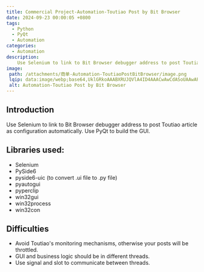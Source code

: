 ```yaml
---
title: Commercial Project-Automation-Toutiao Post by Bit Browser
date: 2024-09-23 00:00:05 +0800
tags:
  - Python
  - PyQt
  - Automation
categories:
  - Automation
description: 
    Use Selenium to link to Bit Browser debugger address to post Toutiao article as configuration automatically. Use PyQt to build the GUI.
image:
 path: /attachments/商单-Automation-ToutiaoPostBitBrowser/image.png
 lqip: data:image/webp;base64,UklGRkoAAABXRUJQVlA4ID4AAACwAwCdASoUAAwAPxFysVAsJqSisAgBgCIJaQAAUp+URbUawl5wAAD+7WF1O/Yex2+57B0vguRGBlyKfgAAAA==
 alt: Automation-Toutiao Post by Bit Browser
---
```


## Introduction
Use Selenium to link to Bit Browser debugger address to post Toutiao article as configuration automatically. Use PyQt to build the GUI.

## Libraries used:
* Selenium
* PySide6
* pyside6-uic (to convert .ui file to .py file)
* pyautogui
* pyperclip
* win32gui
* win32process
* win32con

## Difficulties

* Avoid Toutiao's monitoring mechanisms, otherwise your posts will be throttled.
* GUI and business logic should be in different threads.
* Use signal and slot to communicate between threads.
